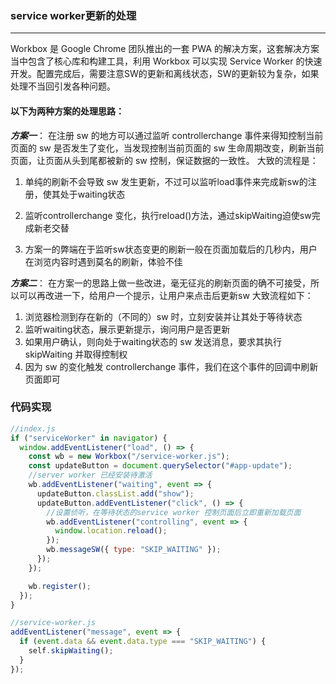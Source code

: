 ###  service worker更新的处理

------

Workbox 是 Google Chrome 团队推出的一套 PWA 的解决方案，这套解决方案当中包含了核心库和构建工具，利用 Workbox 可以实现 Service Worker 的快速开发。配置完成后，需要注意SW的更新和离线状态，SW的更新较为复杂，如果处理不当回引发各种问题。
#### 以下为两种方案的处理思路：

***方案一***：
在注册 sw 的地方可以通过监听 controllerchange 事件来得知控制当前页面的 sw 是否发生了变化，当发现控制当前页面的 sw 生命周期改变，刷新当前页面，让页面从头到尾都被新的 sw 控制，保证数据的一致性。
大致的流程是：

1. 单纯的刷新不会导致 sw 发生更新，不过可以监听load事件来完成新sw的注册，使其处于waiting状态

2. 监听controllerchange 变化，执行reload()方法，通过skipWaiting迫使sw完成新老交替

3. 方案一的弊端在于监听sw状态变更的刷新一般在页面加载后的几秒内，用户在浏览内容时遇到莫名的刷新，体验不佳

   

***方案二***：
在方案一的思路上做一些改进，毫无征兆的刷新页面的确不可接受，所以可以再改进一下，给用户一个提示，让用户来点击后更新sw
大致流程如下：

1. 浏览器检测到存在新的（不同的）sw 时，立刻安装并让其处于等待状态
2. 监听waiting状态，展示更新提示，询问用户是否更新 
3. 如果用户确认，则向处于waiting状态的 sw 发送消息，要求其执行 skipWaiting 并取得控制权
4. 因为 sw 的变化触发 controllerchange 事件，我们在这个事件的回调中刷新页面即可



### 代码实现

```js
//index.js
if ("serviceWorker" in navigator) {
  window.addEventListener("load", () => {
    const wb = new Workbox("/service-worker.js");
    const updateButton = document.querySelector("#app-update");
    //server worker 已经安装待激活
    wb.addEventListener("waiting", event => {
      updateButton.classList.add("show");
      updateButton.addEventListener("click", () => {
        //设置侦听，在等待状态的service worker 控制页面后立即重新加载页面
        wb.addEventListener("controlling", event => {
          window.location.reload();
        });
        wb.messageSW({ type: "SKIP_WAITING" });
      });
    });

    wb.register();
  });
}

//service-worker.js
addEventListener("message", event => {
  if (event.data && event.data.type === "SKIP_WAITING") {
    self.skipWaiting();
  }
});
```
